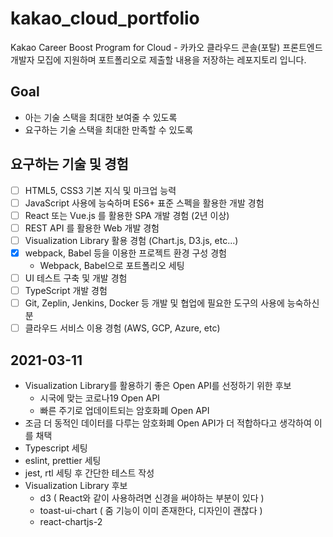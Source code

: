 # kakao_cloud_portfolio

Kakao Career Boost Program for Cloud - 카카오 클라우드 콘솔(포탈) 프론트엔드 개발자 모집에 지원하며 포트폴리오로 제출할 내용을 저장하는 레포지토리 입니다.

## Goal
- 아는 기술 스택을 최대한 보여줄 수 있도록
- 요구하는 기술 스택을 최대한 만족할 수 있도록

## 요구하는 기술 및 경험
- [ ] HTML5, CSS3 기본 지식 및 마크업 능력
- [ ] JavaScript 사용에 능숙하며 ES6+ 표준 스펙을 활용한 개발 경험
- [ ] React 또는 Vue.js 를 활용한 SPA 개발 경험 (2년 이상)
- [ ] REST API 를 활용한 Web 개발 경험
- [ ] Visualization Library 활용 경험 (Chart.js, D3.js, etc...)
- [x] webpack, Babel 등을 이용한 프로젝트 환경 구성 경험
  - Webpack, Babel으로 포트폴리오 세팅
- [ ] UI 테스트 구축 및 개발 경험
- [ ] TypeScript 개발 경험
- [ ] Git, Zeplin, Jenkins, Docker 등 개발 및 협업에 필요한 도구의 사용에 능숙하신 분
- [ ] 클라우드 서비스 이용 경험 (AWS, GCP, Azure, etc)

## 2021-03-11
- Visualization Library를 활용하기 좋은 Open API를 선정하기 위한 후보
  - 시국에 맞는 코로나19 Open API
  - 빠른 주기로 업데이트되는 암호화폐 Open API
- 조금 더 동적인 데이터를 다루는 암호화폐 Open API가 더 적합하다고 생각하여 이를 채택
- Typescript 세팅
- eslint, prettier 세팅
- jest, rtl 세팅 후 간단한 테스트 작성
- Visualization Library 후보
  - d3 ( React와 같이 사용하려면 신경을 써야하는 부분이 있다 ) 
  - toast-ui-chart ( 줌 기능이 이미 존재한다, 디자인이 괜찮다 )
  - react-chartjs-2
